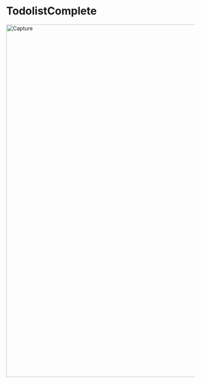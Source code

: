 

# TodolistComplete
<img width="943" alt="Capture" src="https://user-images.githubusercontent.com/68383763/122679836-0d534900-d20a-11eb-9ef4-89feddbb9e1a.PNG">
